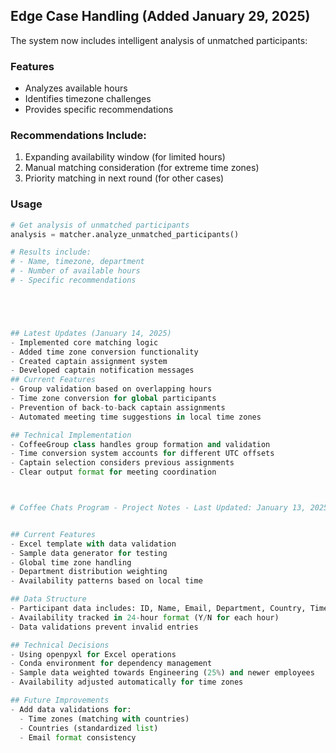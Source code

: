 ## Edge Case Handling (Added January 29, 2025)

The system now includes intelligent analysis of unmatched participants:

### Features
- Analyzes available hours
- Identifies timezone challenges
- Provides specific recommendations

### Recommendations Include:
1. Expanding availability window (for limited hours)
2. Manual matching consideration (for extreme time zones)
3. Priority matching in next round (for other cases)

### Usage
```python
# Get analysis of unmatched participants
analysis = matcher.analyze_unmatched_participants()

# Results include:
# - Name, timezone, department
# - Number of available hours
# - Specific recommendations





## Latest Updates (January 14, 2025)
- Implemented core matching logic
- Added time zone conversion functionality
- Created captain assignment system
- Developed captain notification messages
## Current Features
- Group validation based on overlapping hours
- Time zone conversion for global participants
- Prevention of back-to-back captain assignments
- Automated meeting time suggestions in local time zones

## Technical Implementation
- CoffeeGroup class handles group formation and validation
- Time conversion system accounts for different UTC offsets
- Captain selection considers previous assignments
- Clear output format for meeting coordination



# Coffee Chats Program - Project Notes - Last Updated: January 13, 2025


## Current Features
- Excel template with data validation
- Sample data generator for testing
- Global time zone handling
- Department distribution weighting
- Availability patterns based on local time

## Data Structure
- Participant data includes: ID, Name, Email, Department, Country, Time Zone, NIQ Tenure, Status
- Availability tracked in 24-hour format (Y/N for each hour)
- Data validations prevent invalid entries

## Technical Decisions
- Using openpyxl for Excel operations
- Conda environment for dependency management
- Sample data weighted towards Engineering (25%) and newer employees
- Availability adjusted automatically for time zones

## Future Improvements
- Add data validations for:
  - Time zones (matching with countries)
  - Countries (standardized list)
  - Email format consistency